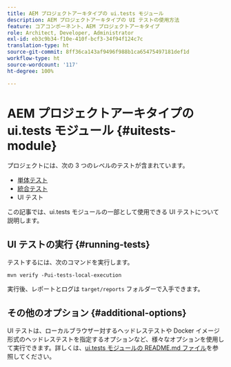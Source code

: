 ```yaml
---
title: AEM プロジェクトアーキタイプの ui.tests モジュール
description: AEM プロジェクトアーキタイプの UI テストの使用方法
feature: コアコンポーネント、AEM プロジェクトアーキタイプ
role: Architect, Developer, Administrator
exl-id: eb3c9b34-f10e-410f-bcf3-34f94f124c7c
translation-type: ht
source-git-commit: 8ff36ca143af9496f988b1ca65475497181def1d
workflow-type: ht
source-wordcount: '117'
ht-degree: 100%

---
```


# AEM プロジェクトアーキタイプの ui.tests モジュール {#uitests-module}

プロジェクトには、次の 3 つのレベルのテストが含まれています。

* [単体テスト](core.md#unit-tests)
* [統合テスト](ittests.md)
* UI テスト

この記事では、ui.tests モジュールの一部として使用できる UI テストについて説明します。

## UI テストの実行 {#running-tests}

テストするには、次のコマンドを実行します。

```shell
mvn verify -Pui-tests-local-execution
```

実行後、レポートとログは `target/reports` フォルダーで入手できます。

## その他のオプション {#additional-options}

UI テストは、ローカルブラウザー対するヘッドレステストや Docker イメージ形式のヘッドレステストを指定するオプションなど、様々なオプションを使用して実行できます。詳しくは、[ui.tests モジュールの README.md ファイル](https://github.com/adobe/aem-project-archetype/tree/master/src/main/archetype/ui.tests)を参照してください。
